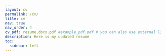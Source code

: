 ```yaml
---
layout: cv
permalink: /cv/
title: cv
nav: true
nav_order: 4
cv_pdf: resume.docx.pdf #example_pdf.pdf # you can also use external links here
description: Here is my updated resume
toc:
  sidebar: left
---
```

